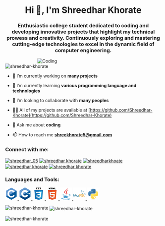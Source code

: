 <h1 align="center">Hi 👋, I'm Shreedhar Khorate</h1>
<h3 align="center">Enthusiastic college student dedicated to coding and developing innovative projects that highlight my technical prowess and creativity. Continuously exploring and mastering cutting-edge technologies to excel in the dynamic field of computer engineering.</h3>
<img alt="Coding" align="right" width="400" src="https://gifdb.com/images/high/animated-man-computer-coding-nae6mec378lsg1i3.gif">
<p align="left"> <img src="https://komarev.com/ghpvc/?username=shreedhar-khorate&label=Profile%20views&color=0e75b6&style=flat" alt="shreedhar-khorate" /> </p>

- 🔭 I’m currently working on **many projects**

- 🌱 I’m currently learning **various programming language and technologies**

- 👯 I’m looking to collaborate with **many peoples**

- 👨‍💻 All of my projects are available at [https://github.com/Shreedhar-Khorate](https://github.com/Shreedhar-Khorate)

- 💬 Ask me about **coding**

- 📫 How to reach me **shreekhorate5@gmail.com**

<h3 align="left">Connect with me:</h3>
<p align="left">
<a href="https://twitter.com/shreedhar_05" target="blank"><img align="center" src="https://raw.githubusercontent.com/rahuldkjain/github-profile-readme-generator/master/src/images/icons/Social/twitter.svg" alt="shreedhar_05" height="30" width="40" /></a>
<a href="https://www.linkedin.com/in/shreedhar-khorate-83ba002a0/" target="blank"><img align="center" src="https://raw.githubusercontent.com/rahuldkjain/github-profile-readme-generator/master/src/images/icons/Social/linked-in-alt.svg" alt="shreedhar khorate" height="30" width="40" /></a>
<a href="https://www.instagram.com/shreedharkhorate/?igsh=cDJvMDRqNnVuY2Nj" target="blank"><img align="center" src="https://raw.githubusercontent.com/rahuldkjain/github-profile-readme-generator/master/src/images/icons/Social/instagram.svg" alt="shreedharkhoate" height="30" width="40" /></a>
<a href="https://leetcode.com/u/shreedharlaptop/" target="blank"><img align="center" src="https://raw.githubusercontent.com/rahuldkjain/github-profile-readme-generator/master/src/images/icons/Social/leet-code.svg" alt="shreedhar khorate" height="30" width="40" /></a>
<a href="https://www.hackerrank.com/profile/shreedharlaptop" target="blank"><img align="center" src="https://yt3.googleusercontent.com/QHSRlsZ1dd73aFXa-tvXXKaLLMKT_oN_yt5AJD1P0JPaLRbY57vxd4OiySpqRnHeVLpTHDbY3A=s900-c-k-c0x00ffffff-no-rj" alt="shreedhar khorate" height="30" width="40" /></a>
</p>

<h3 align="left">Languages and Tools:</h3>
<p align="left"> <a href="https://www.cprogramming.com/" target="_blank" rel="noreferrer"> <img src="https://raw.githubusercontent.com/devicons/devicon/master/icons/c/c-original.svg" alt="c" width="40" height="40"/> </a> <a href="https://www.w3schools.com/cpp/" target="_blank" rel="noreferrer"> <img src="https://raw.githubusercontent.com/devicons/devicon/master/icons/cplusplus/cplusplus-original.svg" alt="cplusplus" width="40" height="40"/> </a> <a href="https://www.w3schools.com/css/" target="_blank" rel="noreferrer"> <img src="https://raw.githubusercontent.com/devicons/devicon/master/icons/css3/css3-original-wordmark.svg" alt="css3" width="40" height="40"/> </a> <a href="https://www.w3.org/html/" target="_blank" rel="noreferrer"> <img src="https://raw.githubusercontent.com/devicons/devicon/master/icons/html5/html5-original-wordmark.svg" alt="html5" width="40" height="40"/> </a> <a href="https://www.java.com" target="_blank" rel="noreferrer"> <img src="https://raw.githubusercontent.com/devicons/devicon/master/icons/java/java-original.svg" alt="java" width="40" height="40"/> </a> <a href="https://www.mysql.com/" target="_blank" rel="noreferrer"> <img src="https://raw.githubusercontent.com/devicons/devicon/master/icons/mysql/mysql-original-wordmark.svg" alt="mysql" width="40" height="40"/> </a> <a href="https://www.python.org" target="_blank" rel="noreferrer"> <img src="https://raw.githubusercontent.com/devicons/devicon/master/icons/python/python-original.svg" alt="python" width="40" height="40"/> </a> 
</p>

<p><img align="left" src="https://github-readme-stats.vercel.app/api/top-langs?username=shreedhar-khorate&show_icons=true&locale=en&layout=compact" alt="shreedhar-khorate" /></p>

<p>&nbsp;<img align="center" src="https://github-readme-stats.vercel.app/api?username=shreedhar-khorate&show_icons=true&locale=en" alt="shreedhar-khorate" /></p>

<p><img align="center" src="https://github-readme-streak-stats.herokuapp.com/?user=shreedhar-khorate&" alt="shreedhar-khorate" /></p>
